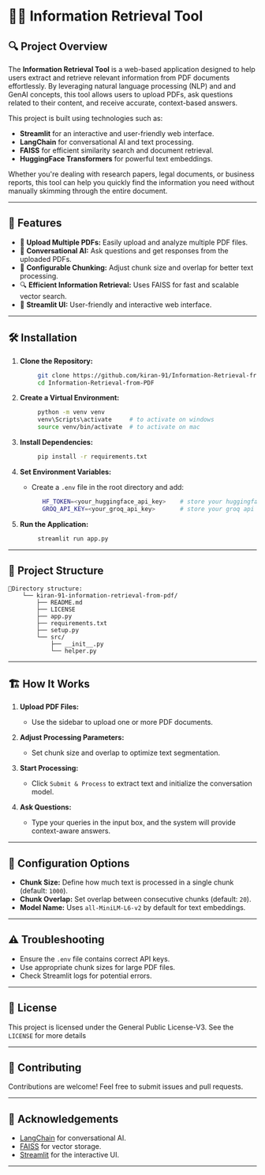 # 📑🔖 Information Retrieval Tool

## 🔍 Project Overview

The **Information Retrieval Tool** is a web-based application designed to help users extract and retrieve relevant information from PDF documents effortlessly. By leveraging natural language processing (NLP) and  and GenAI concepts, this tool allows users to upload PDFs, ask questions related to their content, and receive accurate, context-based answers.

This project is built using technologies such as:
- **Streamlit** for an interactive and user-friendly web interface.
- **LangChain** for conversational AI and text processing.
- **FAISS** for efficient similarity search and document retrieval.
- **HuggingFace Transformers** for powerful text embeddings.

Whether you're dealing with research papers, legal documents, or business reports, this tool can help you quickly find the information you need without manually skimming through the entire document.

---

## 🚀 Features

- 📂 **Upload Multiple PDFs:** Easily upload and analyze multiple PDF files.
- 🧠 **Conversational AI:** Ask questions and get responses from the uploaded PDFs.
- 📏 **Configurable Chunking:** Adjust chunk size and overlap for better text processing.
- 🔍 **Efficient Information Retrieval:** Uses FAISS for fast and scalable vector search.
- 🎯 **Streamlit UI:** User-friendly and interactive web interface.

---

## 🛠️ Installation

1. **Clone the Repository:**
   ```bash
        git clone https://github.com/kiran-91/Information-Retrieval-from-PDF.git
        cd Information-Retrieval-from-PDF
   ```

2. **Create a Virtual Environment:**
   ```bash
        python -m venv venv
        venv\Scripts\activate     # to activate on windows 
        source venv/bin/activate  # to activate on mac
   ```

3. **Install Dependencies:**
   ```bash
        pip install -r requirements.txt
   ```

4. **Set Environment Variables:**
   - Create a `.env` file in the root directory and add:
     ```bash
        HF_TOKEN=<your_huggingface_api_key>    # store your huggingface api key
        GROQ_API_KEY=<your_groq_api_key>       # store your groq api key
     ```

5. **Run the Application:**
   ```bash
        streamlit run app.py
   ```

---

## 📁 Project Structure

```
📂Directory structure:
    └── kiran-91-information-retrieval-from-pdf/
        ├── README.md
        ├── LICENSE
        ├── app.py
        ├── requirements.txt
        ├── setup.py
        └── src/
            ├── __init__.py
            └── helper.py

```

---

## 🏗️ How It Works

1. **Upload PDF Files:**
   - Use the sidebar to upload one or more PDF documents.

2. **Adjust Processing Parameters:**
   - Set chunk size and overlap to optimize text segmentation.

3. **Start Processing:**
   - Click `Submit & Process` to extract text and initialize the conversation model.

4. **Ask Questions:**
   - Type your queries in the input box, and the system will provide context-aware answers.

---

## 🔧 Configuration Options

- **Chunk Size:** Define how much text is processed in a single chunk (default: `1000`).
- **Chunk Overlap:** Set overlap between consecutive chunks (default: `20`).
- **Model Name:** Uses `all-MiniLM-L6-v2` by default for text embeddings.

---

## ⚠️ Troubleshooting

- Ensure the `.env` file contains correct API keys.
- Use appropriate chunk sizes for large PDF files.
- Check Streamlit logs for potential errors.

---

## 📜 License

This project is licensed under the General Public License-V3. See the `LICENSE` for more details

---

## 🤝 Contributing

Contributions are welcome! Feel free to submit issues and pull requests.

---

## 🌟 Acknowledgements

- [LangChain](https://www.langchain.com/) for conversational AI.
- [FAISS](https://faiss.ai/) for vector storage.
- [Streamlit](https://streamlit.io/) for the interactive UI.

---

